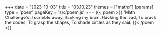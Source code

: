 +++
date = "2023-10-03"
title = "03.10.23"
themes = ["maths"]
[params]
  type = 'poem'
  pageKey = 'src/poem.js'
+++
{{< poem >}}
'Math Challenge'd,
I scribble away,
Racking my brain,
Racking the lead,
To crack the codes,
To grasp the shapes,
To shade circles as they said.
{{< /poem >}}